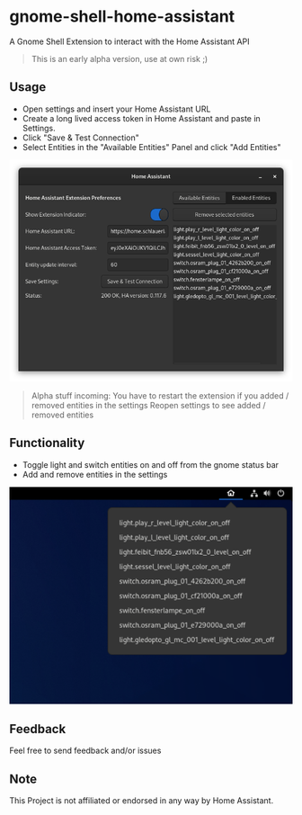 # gnome-shell-home-assistant

A Gnome Shell Extension to interact with the Home Assistant API

> This is an early alpha version, use at own risk ;)

## Usage

- Open settings and insert your Home Assistant URL
- Create a long lived access token in Home Assistant and paste in Settings.
- Click "Save & Test Connection"
- Select Entities in the "Available Entities" Panel and click "Add Entities"

![Settings](images/settings.png)

> Alpha stuff incoming: You have to restart the extension if you added / removed entities in the settings
> Reopen settings to see added / removed entities

## Functionality

- Toggle light and switch entities on and off from the gnome status bar
- Add and remove entities in the settings

![Indicator.png](images/indicator.png)

## Feedback

Feel free to send feedback and/or issues

## Note

This Project is not affiliated or endorsed in any way by Home Assistant.